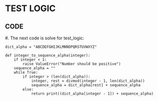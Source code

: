 TEST LOGIC
======

CODE
----

#. The next code is solve for test_logic:

    dict_alpha = "ABCDEFGHIJKLMNÑOPQRSTUVWXYZ"

    def integer_to_sequence_alpha(integer):
        if integer < 1:
            raise ValueError("Number should be positive")
        sequence_alpha = ""
        while True:
            if integer > (len(dict_alpha)):
                integer, rest = divmod(integer - 1, len(dict_alpha))
                sequence_alpha = dict_alpha[rest] + sequence_alpha
            else:
                return print((dict_alpha[integer - 1]) + sequence_alpha)
